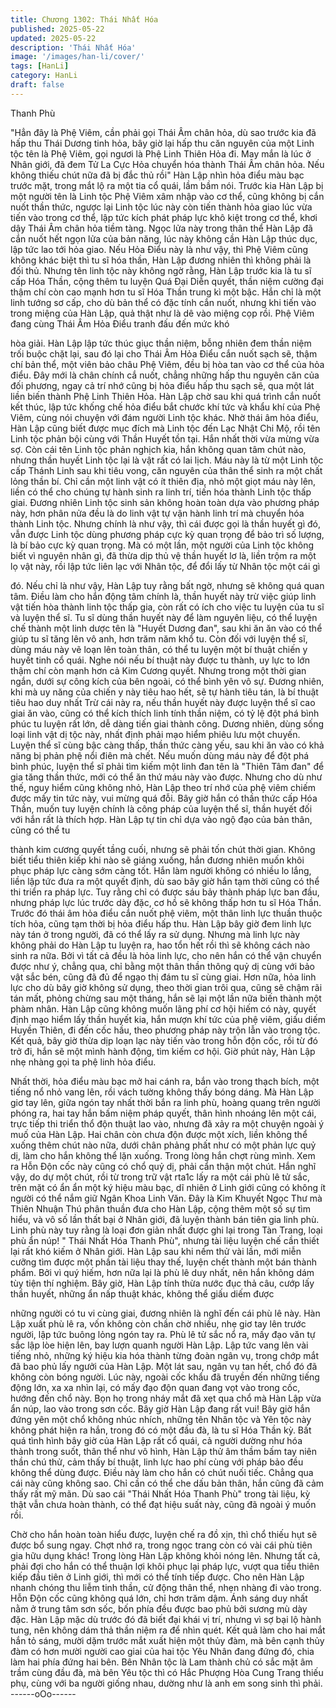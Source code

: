 ```yaml
---
title: Chương 1302: Thái Nhất Hóa
published: 2025-05-22
updated: 2025-05-22
description: 'Thái Nhất Hóa'
image: '/images/han-li/cover/'
tags: [HanLi]
category: HanLi
draft: false
---
```


Thanh Phù

"Hẳn đây là Phệ Viêm, cần phải gọi Thái Âm chân hỏa, dù sao
trước kia đã hấp thu Thái Dương tinh hỏa, bây giờ lại hấp thu căn
nguyên của một Linh tộc tên là Phệ Viêm, gọi ngươi là Phệ Linh
Thiên Hỏa đi. May mắn là lúc ở Nhân giới, đã đem Tử La Cực
Hỏa chuyển hóa thành Thái Âm chân hỏa. Nếu không thiếu chút
nữa đã bị đắc thủ rồi" Hàn Lập nhìn hỏa điểu màu bạc trước mặt,
trong mắt lộ ra một tia cổ quái, lầm bầm nói.
Trước kia Hàn Lập bị một người tên là Linh tộc Phệ Viêm xâm
nhập vào cơ thể, cũng không bị cắn nuốt thần thức, ngược lại
Linh tộc lúc này còn tiến thành hỏa giao lúc vừa tiến vào trong cơ
thể, lập tức kích phát pháp lực khô kiệt trong cơ thể, khơi dậy
Thái Âm chân hỏa tiềm tàng.
Ngọc lửa này trong thân thể Hàn Lập đã cắn nuốt hết ngọn lửa
của bản năng, lúc này không cần Hàn Lập thúc dục, lập tức lao
tới hỏa giao.
Nếu Hỏa Điểu này là như vậy, thì Phệ Viêm cũng không khác biệt
thì tu sĩ hóa thần, Hàn Lập đương nhiên thì không phải là đối thủ.
Nhưng tên linh tộc này không ngờ rằng, Hàn Lập trước kia là tu sĩ
cấp Hóa Thần, cộng thêm tu luyện Quá Đại Diễn quyết, thần niệm
cường đại thậm chí còn cao mạnh hơn tu sĩ Hóa Thần trung kì
một bậc.
Hắn chỉ là một linh tướng sơ cấp, cho dù bản thể có đặc tính cắn
nuốt, nhưng khi tiến vào trong miệng của Hàn Lập, quả thật như
là dê vào miệng cọp rồi.
Phệ Viêm đang cùng Thái Âm Hỏa Điểu tranh đấu đến mức khó

hòa giải. Hàn Lập lập tức thúc giục thần niệm, bỗng nhiên đem
thần niệm trối buộc chặt lại, sau đó lại cho Thái Âm Hỏa Điểu cắn
nuốt sạch sẽ, thậm chí bản thể, một viên bảo châu Phệ Viêm, đều
bị hòa tan vào cơ thể của hỏa điểu.
Đây mới là chân chính cắ nuốt, chẳng những hấp thu nguyên căn
của đối phương, ngay cả trí nhớ cũng bị hỏa điểu hấp thu sạch
sẽ, qua một lát liền biến thành Phệ Linh Thiên Hỏa.
Hàn Lập chờ sau khi quá trình cắn nuốt kết thúc, lập tức khống
chế hỏa điểu bắt chước khí tức và khẩu khí của Phệ Viêm, cùng
nói chuyện với đám người Linh tộc khác.
Nhờ thái âm hỏa điểu, Hàn Lập cũng biết được mục đích mà Linh
tộc đến Lạc Nhật Chi Mộ, rồi tên Linh tộc phản bội cùng với Thần
Huyết tồn tại.
Hắn nhất thời vừa mừng vừa sợ.
Còn cái tên Linh tộc phản nghịch kia, hắn không quan tâm chút
nào, nhưng thần huyết Linh tộc lại là vật rất có lai lịch.
Máu này là từ một Linh tộc cấp Thánh Linh sau khi tiêu vong, căn
nguyên của thân thể sinh ra một chất lỏng thần bí.
Chỉ cần một linh vật có ít thiên địa, nhỏ một giọt máu này lên, liền
có thể cho chúng tự hành sinh ra linh trí, tiến hóa thành Linh tộc
thấp giai.
Đương nhiên Linh tộc sinh sản không hoàn toàn dựa vào phương
pháp này, hơn phân nửa đều là do linh vật tự vận hành linh trí mà
chuyển hóa thành Linh tộc.
Nhưng chính là như vậy, thì cái được gọi là thần huyết gì đó, vẫn
được Linh tộc dùng phương pháp cực kỳ quan trọng để bảo trì số
lượng, là bí bảo cực kỳ quan trọng.
Mà có một lần, một người của Linh tộc không biết vì nguyên nhân
gì, đã thừa dịp thủ vệ thần huyết lơ là, liền trộm ra một lọ vật này,
rồi lập tức liên lạc với Nhân tộc, để đổi lấy từ Nhân tộc một cái gì

đó.
Nếu chỉ là như vậy, Hàn Lập tuy rằng bất ngờ, nhưng sẽ không
quá quan tâm. Điều làm cho hắn động tâm chính là, thần huyết
này trừ việc giúp linh vật tiến hòa thành linh tộc thấp gia, còn rất
có ích cho việc tu luyện của tu sĩ và luyện thể sĩ.
Tu sĩ dùng thần huyết này để làm nguyên liệu, có thể luyện chế
thành một linh dược tên là "Huyết Dương đan", sau khi ăn ăn vào
có thể giúp tu sĩ tăng lên vô anh, hơn trăm năm khổ tu. Còn đối
với luyện thể sĩ, dùng máu này vẽ loạn lên toàn thân, có thể tu
luyện một bí thuật chiến y huyết tinh cổ quái.
Nghe nói nếu bí thuật này được tu thành, uy lực to lớn thậm chí
còn mạnh hơn cả Kim Cương quyết. Nhưng trong một thời gian
ngắn, dưới sự công kích của bên ngoài, có thể bình yên vô sự.
Đương nhiên, khi mà uy năng của chiến y này tiêu hao hết, sẽ tự
hành tiêu tán, là bí thuật tiêu hao duy nhất
Trừ cái này ra, nếu thần huyết này được luyện thể sĩ cao giai ăn
vào, cũng có thể kích thích linh tính thần niệm, có tỷ lệ đột phá
bình phúc tu luyện rất lớn, dễ dàng tiến giai thành công.
Dương nhiên, dùng sống loại linh vật dị tộc này, nhất định phải
mạo hiểm phiêu lưu một chuyến.
Luyện thể sĩ cùng bậc càng thấp, thần thức càng yếu, sau khi ăn
vào có khả năng bị phản phệ nổi điên mà chết. Nếu muốn dùng
máu này để đột phá bình phúc, luyện thể sĩ phải tìm kiếm một linh
đan tên là "Thiên Tâm đan" để gia tăng thần thức, mới có thể ăn
thứ máu này vào được.
Nhưng cho dù như thế, nguy hiểm cũng không nhỏ, Hàn Lập theo
trí nhớ của phệ viêm chiếm được mấy tin tức này, vui mừng quá
đỗi. Bây giờ hắn có thần thức cấp Hóa Thần, muốn tuy luyện
chính là công pháp của luyện thể sĩ, thần huyết đối với hắn rất là
thích hợp.
Hàn Lập tự tin chỉ dựa vào ngộ đạo của bản thân, cũng có thể tu

thành kim cương quyết tầng cuối, nhưng sẽ phải tốn chút thời
gian.
Không biết tiểu thiên kiếp khi nào sẽ giáng xuống, hắn đương
nhiên muốn khôi phục pháp lực càng sớm càng tốt.
Hắn làm người không có nhiều lo lắng, liền lập tức đưa ra một
quyết định, dù sao bây giờ hắn tạm thời cũng có thể thi triển ra
pháp lực.
Tuy rằng chỉ có được sáu bảy thành pháp lực ban đầu, nhưng
pháp lực lúc trước dày đặc, cơ hồ sẽ không thấp hơn tu sĩ Hóa
Thần.
Trước đó thái âm hỏa điểu cắn nuốt phệ viêm, một thân linh lực
thuần thuộc tích hỏa, cũng tạm thời bị hỏa điểu hấp thu.
Hàn Lập bây giờ đem linh lực này tán ở trong người, đã có thể lấy
ra sử dụng.
Nhưng mà linh lực này không phải do Hàn Lập tu luyện ra, hao
tổn hết rồi thì sẽ không cách nào sinh ra nữa. Bởi vì tất cả đều là
hỏa linh lực, cho nên hắn có thể vận chuyển được như ý, chẳng
qua, chỉ bằng một thân thần thông quỷ dị cùng với bảo vật sắc
bén, cũng đã đủ để ngạo thị đám tu sĩ cùng giai.
Hơn nữa, hỏa linh lực cho dù bây giờ không sử dụng, theo thời
gian trôi qua, cũng sẽ chậm rãi tán mất, phỏng chừng sau một
tháng, hắn sẽ lại một lần nữa biến thành một phàm nhân.
Hàn Lập cũng không muốn lãng phí cơ hội hiếm có này, quyết
định mạo hiểm lấy thần huyết kia, hắn mượn khí tức của phệ
viêm, giấu diếm Huyền Thiên, đi đến cốc hầu, theo phương pháp
này trộn lẫn vào trong tộc.
Kết quả, bây giờ thừa dịp loạn lạc này tiến vào trong hỗn độn cốc,
rồi từ đó trở đi, hắn sẽ một mình hành động, tìm kiếm cơ hội.
Giờ phút này, Hàn Lập nhẹ nhàng gọi ta phệ linh hỏa điểu.

Nhất thời, hỏa điểu màu bạc mở hai cánh ra, bắn vào trong thạch
bích, một tiếng nổ nhỏ vang lên, rồi vách tường không thấy bóng
dáng.
Mà Hàn Lập giơ tay lên, giữa ngón tay nhất thời bắn ra linh phù,
hoàng quang trên người phóng ra, hai tay hắn bấm niệm pháp
quyết, thân hình nhoáng lên một cái, trực tiếp thi triển thổ độn
thuật lao vào, nhưng đã xảy ra một chuyện ngoài ý muố của Hàn
Lập.
Hai chân còn chưa độn được một xích, liền không thể xuống thêm
chút nào nữa, dưới chân phảng phất như có một phản lực quỷ dị,
làm cho hắn không thể lặn xuống.
Trong lòng hắn chợt rùng mình.
Xem ra Hỗn Độn cốc này cũng có chổ quỷ dị, phải cẩn thận một
chút.
Hắn nghĩ vậy, do dự một chút, rồi từ trong trữ vật rta1c lấy ra một
cái phù lê tử sắc, trên mặt có ẩn ẩn một ký hiệu màu bạc, dĩ nhiên
ở Linh giới cũng có không ít người có thể nắm giữ Ngân Khoa
Linh Văn.
Đây là Kim Khuyết Ngọc Thư mà Thiên Nhuận Thú phân thuần
đưa cho Hàn Lập, cộng thêm một số sự tìm hiểu, và vô số lần thất
bại ở Nhân giới, đã luyện thành bán tiên gia linh phù.
Linh phù này tuy rằng là loại đơn giản nhất được ghi lại trong Tàn
Trang, loại phù ẩn núp! " Thái Nhất Hóa Thanh Phù", nhưng tài
liệu luyện chế cần thiết lại rất khó kiếm ở Nhân giới.
Hàn Lập sau khi nếm thử vài lần, mới miễn cưỡng tìm được một
phần tài liệu thay thế, luyện chết thành một bán thành phẩm.
Bởi vì quý hiếm, hơn nữa lại là phù lê duy nhất, nên hắn không
dám tùy tiện thí nghiệm.
Bây giờ, Hàn Lập tính thừa nước đục thả câu, cướp lấy thần
huyết, những ẩn nấp thuật khác, không thể giấu diếm được

những người có tu vi cùng giai, đương nhiên là nghĩ đến cái phù
lê này.
Hàn Lập xuất phù lê ra, vốn không còn chần chờ nhiều, nhẹ giơ
tay lên trước người, lập tức buông lỏng ngón tay ra.
Phù lê tử sắc nổ ra, mấy đạo văn tự sắc lập lòe hiện lên, bay lượn
quanh người Hàn Lập.
Lập tức vang lên vài tiếng nhỏ, những ký hiệu kia hóa thành từng
đoàn ngân vụ, trong chớp mắt đã bao phủ lấy ngưởi của Hàn
Lập.
Một lát sau, ngân vụ tan hết, chổ đó đã không còn bóng người.
Lúc này, ngoài cốc khẩu đã truyền đến những tiếng động lớn, xa
xa nhìn lại, có mấy đạo độn quan đang vọt vào trong cốc, hướng
đến chổ này.
Bọn họ trong nháy mắt đã xẹt qua chổ mà Hàn Lập vừa ẩn núp,
lao vào trong sơn cốc. Bây giờ Hàn Lập đang rất vui! Bây giờ hắn
đứng yên một chổ không nhúc nhích, những tên Nhân tộc và Yên
tộc này không phát hiện ra hắn, trong đó có một đầu đà, là tu sĩ
Hóa Thần kỳ. Bất quá tình hình bây giờ của Hàn Lập rất cổ quái,
cả người dường như hóa thành trong suốt, thân thể như vô hình,
Hàn Lập thử âm thầm bấm tay niên thần chú thử, cảm thấy bí
thuật, linh lực hao phí cùng với pháp bảo đều không thể dùng
được.
Điều này làm cho hắn có chút nuối tiếc.
Chẳng qua cái này cũng không sao.
Chỉ cần có thể che dấu bản thân, hắn cũng đã cảm thấy rất mỹ
mãn.
Dù sao cái "Thái Nhất Hóa Thanh Phù" trong tài liệu, kỳ thật vẫn
chưa hoàn thành, có thể đạt hiệu suất này, cũng đã ngoài ý muốn
rồi.

Chờ cho hắn hoàn toàn hiểu được, luyện chế ra đồ xịn, thì chổ
thiếu hụt sẽ được bổ sung ngay.
Chợt nhớ ra, trong ngọc trang còn có vài cái phù tiên gia hữu
dụng khác! Trong lòng Hàn Lập không khỏi nóng lên.
Nhưng tất cả, phải đợi cho hắn có thể thuận lợi khôi phục lại pháp
lực, vượt qua tiểu thiên kiếp đầu tiên ở Linh giới, thì mới có thể
tính tiếp được.
Cho nên Hàn Lập nhanh chóng thu liễm tinh thần, cử động thân
thể, nhẹn nhàng đi vào trong. Hỗn Độn cốc cũng không quá lớn,
chỉ hơn trăm dậm. Ánh sáng duy nhất nằm ở trung tâm sơn sốc,
bốn phía đều được bao phủ bởi sương mù dày đặc. Hàn Lập mặc
dù trước đó đã biết đại khái vị trí, nhưng vì sợ bại lộ hành tung,
nên không dám thả thần niệm ra để nhìn quét.
Kết quả làm cho hai mắt hắn tỏ sáng, mười dặm trước mắt xuất
hiện một thủy đàm, mà bên cạnh thủy đàm có hơn mười người
cao giai của hai tộc Yêu Nhân đang đứng đó, chia làm hai phía
đứng hai bên.
Bên Nhân tộc là Lam thành chủ có sắc mặt âm trầm cùng đầu đà,
mà bên Yêu tộc thì có Hắc Phượng Hòa Cung Trang thiếu phụ,
cùng với ba người giống nhau, dường như là anh em song sinh
thì phải.
------oOo------
